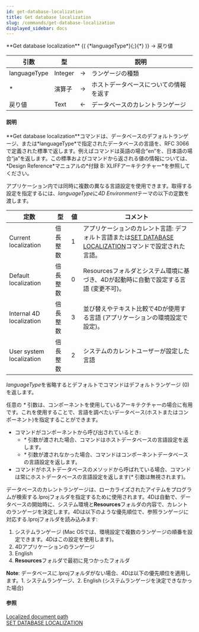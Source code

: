 ```yaml
---
id: get-database-localization
title: Get database localization
slug: /commands/get-database-localization
displayed_sidebar: docs
---
```


<!--REF #_command_.Get database localization.Syntax-->**Get database localization** {( {*languageType*}{;}{*} )} -> 戻り値<!-- END REF-->
<!--REF #_command_.Get database localization.Params-->
| 引数 | 型 |  | 説明 |
| --- | --- | --- | --- |
| languageType | Integer | &#8594;  | ランゲージの種類 |
| * | 演算子 | &#8594;  | ホストデータベースについての情報を返す |
| 戻り値 | Text | &#8592; | データベースのカレントランゲージ |

<!-- END REF-->

#### 説明 

<!--REF #_command_.Get database localization.Summary-->**Get database localization**コマンドは、データベースのデフォルトランゲージ、または*languageType*で指定されたデータベースの言語を、RFC 3066で定義された標準で返します。<!-- END REF-->例えばコマンドは英語の場合“en”を、日本語の場合“ja”を返します。この標準およびコマンドから返される値の情報については、*Design Reference*マニュアルの*付録 B: XLIFFアーキテクチャー*を参照してください。

アプリケーション内では同時に複数の異なる言語設定を使用できます。取得する設定を指定するには、*languageType*に*4D Environment*テーマの以下の定数を渡します。

| 定数                       | 型    | 値 | コメント                                                                                              |
| ------------------------ | ---- | - | ------------------------------------------------------------------------------------------------- |
| Current localization     | 倍長整数 | 1 | アプリケーションのカレント言語: デフォルト言語または[SET DATABASE LOCALIZATION](set-database-localization.md)コマンドで設定された言語。 |
| Default localization     | 倍長整数 | 0 | Resourcesフォルダとシステム環境に基づき、4Dが起動時に自動で設定する言語 (変更不可)。                                                 |
| Internal 4D localization | 倍長整数 | 3 | 並び替えやテキスト比較で4Dが使用する言語 (アプリケーションの環境設定で設定)。                                                         |
| User system localization | 倍長整数 | 2 | システムのカレントユーザーが設定した言語                                                                              |

*languageType*を省略するとデフォルトでコマンドはデフォルトランゲージ (0) を返します。

任意の *\** 引数は、コンポーネントを使用しているアーキテクチャーの場合に有用です。これを使用することで、言語を調べたいデータベース(ホストまたはコンポーネント)を指定することができます。

* コマンドがコンポーネントから呼び出されているとき:  
   * *\** 引数が渡された場合、コマンドはホストデータベースの言語設定を返します。  
   * *\** 引数が渡されなかった場合、コマンドはコンポーネントデータベースの言語設定を返します。
* コマンドがホストデータベースのメソッドから呼ばれている場合、コマンドは常にホストデータベースの言語設定を返します(*\** 引数は無視されます)。

データベースのカレントランゲージは、ローカライズされたアイテムをプログラムが検索する.lprojフォルダを指定するために使用されます。4Dは自動で、データベースの開始時に、システム環境と**Resources**フォルダの内容で、カレントのランゲージを決定します。4Dは以下のような優先順位で、参照ランゲージに対応する.lprojフォルダを読み込みます:

1. システムランゲージ (Mac OSでは、環境設定で複数のランゲージの順番を設定できます。4Dはこの設定を使用します)。
2. 4Dアプリケーションのランゲージ
3. English
4. **Resources**フォルダで最初に見つかったフォルダ

**Note**: データベースに.lprojフォルダがない場合、4Dは以下の優先順位を適用します。1\. システムランゲージ、2\. English (システムランゲージを決定できなかった場合)

#### 参照 

[Localized document path](localized-document-path.md)  
[SET DATABASE LOCALIZATION](set-database-localization.md)  